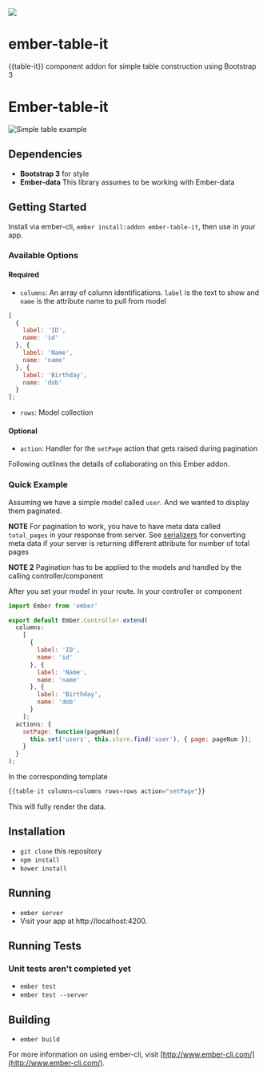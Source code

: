 <a href="https://codeclimate.com/repos/559be72f69568027df01f4f3/feed"><img src="https://codeclimate.com/repos/559be72f69568027df01f4f3/badges/6459806970caa5e48ee2/gpa.svg" /></a>


# ember-table-it
{{table-it}} component addon for simple table construction using Bootstrap 3 

# Ember-table-it

![Simple table example](https://cloud.githubusercontent.com/assets/891261/6999826/5e1d677c-dbe3-11e4-8c63-60ab12685a15.png)

## Dependencies

* **Bootstrap 3** for style
* **Ember-data** This library assumes to be working with Ember-data

## Getting Started

Install via ember-cli, `ember install:addon ember-table-it`, then use in your app.

### Available Options

#### Required
- `columns`: An array of column identifications. `label` is the text to show and `name` is the attribute name to pull from model
```js
[
  {
    label: 'ID',
    name: 'id'
  }, {
    label: 'Name',
    name: 'name'
  }, {
    label: 'Birthday',
    name: 'dob'
  }
];
```

- `rows`: Model collection

#### Optional
- `action`: Handler for the `setPage` action that gets raised during pagination


Following outlines the details of collaborating on this Ember addon.

### Quick Example
Assuming we have a simple model called `user`. And we wanted to display them paginated. 

**NOTE** For pagination to work, you have to have meta data called `total_pages` in your response from server. See [serializers](http://emberjs.com/api/data/classes/DS.RESTSerializer.html#method_extractMeta) for converting meta data if your server is returning different attribute for number of total pages

**NOTE 2** Pagination has to be applied to the models and handled by the calling controller/component

After you set your model in your route. In your controller or component
```js
import Ember from 'ember'

export default Ember.Controller.extend(
  columns: 
    [
      {
        label: 'ID',
        name: 'id'
      }, {
        label: 'Name',
        name: 'name'
      }, {
        label: 'Birthday',
        name: 'dob'
      }
    ];
  actions: {
    setPage: function(pageNum){
      this.set('users', this.store.find('user'), { page: pageNum });
    }
  }
);
```

In the corresponding template

```js
{{table-it columns=columns rows=rows action="setPage"}}
```

This will fully render the data.

## Installation

* `git clone` this repository
* `npm install`
* `bower install`

## Running

* `ember server`
* Visit your app at http://localhost:4200.

## Running Tests
### Unit tests aren't completed yet
* `ember test`
* `ember test --server`

## Building

* `ember build`

For more information on using ember-cli, visit [http://www.ember-cli.com/](http://www.ember-cli.com/).
